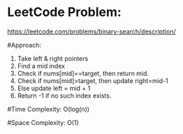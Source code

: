 # LeetCode Problem: 
https://leetcode.com/problems/binary-search/description/

#Approach:
1. Take left & right pointers
2. Find a mid index
3. Check if nums[mid]==target, then return mid.
4. Check if nums[mid]>target, then update right=mid-1
5. Else update left = mid + 1
6. Return -1 if no such index exists.

#Time Complexity:
O(log(n))

#Space Complexity:
O(1)